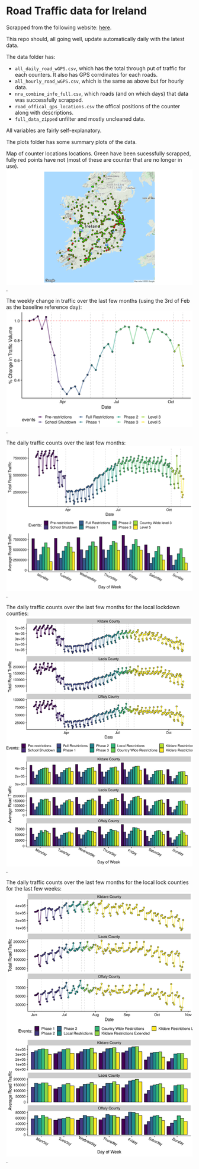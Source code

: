 # Road Traffic data for Ireland

Scrapped from the following website: [here](https://www.nratrafficdata.ie/c2/gmapbasic.asp?sgid=ZvyVmXU8jBt9PJE$c7UXt6).

This repo should, all going well, update automatically daily with the latest data.

The data folder has: 

* `all_daily_road_wGPS.csv`, which has the total through put of traffic for each counters. It also has GPS corrdinates for each roads.
* `all_hourly_road_wGPS.csv`, which is the same as above but for hourly data. 
* `nra_combine_info_full.csv`, which roads (and on which days) that data was successfully scrapped. 
* `road_offical_gps_locations.csv` the offical positions of the counter along with descriptions.
* `full_data_zipped` unfilter and mostly uncleaned data.

All variables are fairly self-explanatory. 

The plots folder has some summary plots of the data. 

Map of counter locations locations. Green have been sucessfully scrapped, fully red points have not (most of these are counter that are no longer in use).
![the map](https://github.com/DavidJPOS/TII_road_data/blob/master/plots/road_location_with_scraped_data3.png).

The weekly change in traffic over the last few months (using the 3rd of Feb as the baseline reference day):
![the time-series](https://github.com/DavidJPOS/TII_road_data/blob/master/plots/total_traffic_weekly_pc.png).

The daily traffic counts over the last few months:
![the time-series](https://github.com/DavidJPOS/TII_road_data/blob/master/plots/daily_road_traffic_wWeekDay.png).


The daily traffic counts over the last few months for the local lockdown counties:
![the time-series](https://github.com/DavidJPOS/TII_road_data/blob/master/plots/daily_road_traffic_wWeekDay_local.png).


The daily traffic counts over the last few months for the local lock counties for the last few weeks:
![the time-series](https://github.com/DavidJPOS/TII_road_data/blob/master/plots/daily_road_traffic_wWeekDay_local_recent.png).
